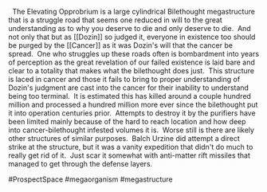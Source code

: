 
 
The Elevating Opprobrium is a large cylindrical Bilethought megastructure that is a struggle road that seems one reduced in will to the great understanding as to why you deserve to die and only deserve to die.  And not only that but as [[Dozin]] so judged it, everyone in existence too should be purged by the [[Cancer]] as it was Dozin's will that the cancer be spread.  One who struggles up these roads often is bombardment into years of perception as the great revelation of our failed existence is laid bare and clear to a totality that makes what the bilethought does just.  This structure is laced in cancer and those it fails to bring to proper understanding of Dozin's judgment are cast into the cancer for their inability to understand being too terminal.  It is estimated this has killed around a couple hundred million and processed a hundred million more ever since the bilethought put it into operation centuries prior.  Attempts to destroy it by the purifiers have been limited mainly because of the hard to reach location and how deep into cancer-bilethought infested volumes it is.  Worse still is there are likely other structures of similar purposes.  Balch Urzine did attempt a direct strike at the structure, but it was a vanity expedition that didn't do much to really get rid of it.  Just scar it somewhat with anti-matter rift missiles that managed to get through the defense layers.

#ProspectSpace 
#megaorganism 
#megastructure 